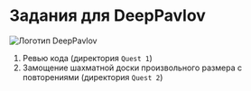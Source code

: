 # Задания для DeepPavlov

![Логотип DeepPavlov](https://www.google.com/url?sa=i&url=https%3A%2F%2Fcompanies.rbc.ru%2Ftrademark%2F719092%2Fdeeppavlov%2F&psig=AOvVaw0-mMGYidNtR68QVC8qaylq&ust=1692274691029000&source=images&cd=vfe&opi=89978449&ved=0CBAQjRxqFwoTCOD5u8-U4YADFQAAAAAdAAAAABAE)

1. Ревью кода (директория `Quest 1`)
1. Замощение шахматной доски произвольного размера с повторениями (директория `Quest 2`)
